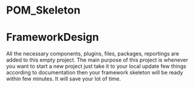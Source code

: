 # POM_Skeleton
# FrameworkDesign
All the necessary components, plugins, files, packages, reportings are added to this empty project. 
The main purpose of this project is whenever you want to start a new project just take it to your
local update few things according to documentation then your framework skeleton will be ready 
within few minutes. It will save your lot of time.
